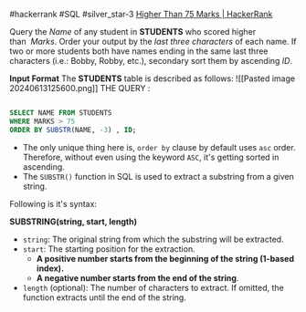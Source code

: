#hackerrank #SQL #silver_star-3 
[Higher Than 75 Marks | HackerRank](https://www.hackerrank.com/challenges/more-than-75-marks/problem?isFullScreen=true)

Query the _Name_ of any student in **STUDENTS** who scored higher than  _Marks_. Order your output by the _last three characters_ of each name. If two or more students both have names ending in the same last three characters (i.e.: Bobby, Robby, etc.), secondary sort them by ascending _ID_.

**Input Format**
The **STUDENTS** table is described as follows:
![[Pasted image 20240613125600.png]]
THE QUERY :
```sql

SELECT NAME FROM STUDENTS
WHERE MARKS > 75
ORDER BY SUBSTR(NAME, -3) , ID;
```

- The only unique thing here is, `order by` clause by default uses `asc` order. Therefore, without even using the keyword `ASC`, it's getting sorted in ascending.
- The `SUBSTR()` function in SQL is used to extract a substring from a given string.

Following is it's syntax:

**SUBSTRING(string, start, length)**
- `string`: The original string from which the substring will be extracted.
- `start`: The starting position for the extraction.
    - **A positive number starts from the beginning of the string (1-based index).**
    - **A negative number starts from the end of the string**.
- `length` (optional): The number of characters to extract. If omitted, the function extracts until the end of the string.